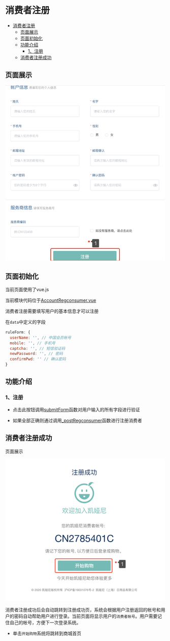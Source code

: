 # 消费者注册

<!-- TOC -->

- [消费者注册](#消费者注册)
  - [页面展示](#页面展示)
  - [页面初始化](#页面初始化)
  - [功能介绍](#功能介绍)
    - [1、注册](#1注册)
  - [消费者注册成功](#消费者注册成功)

<!-- /TOC -->

## 页面展示
![image](./images/regconsumer.png)

## 页面初始化
当前页面使用了vue.js

当前模块代码位于[AccountRegconsumer.vue](https://gitlab.kyani.cn/kyani-inc/kyani-shop-pc/blob/master/src/views/account/AccountRegconsumer.vue)

消费者注册需要填写用户的基本信息才可以注册

在`data`中定义的字段
```js
ruleForm: {
  userName: '', // 中国会员帐号
  mobile: '', // 手机号
  captcha: '', // 短信验证码
  newPassword: '', // 密码
  confirmPwd: '' // 确认密码
}
```
## 功能介绍

### 1、注册
  - 点击此按钮调用[submitForm](https://gitlab.kyani.cn/kyani-inc/kyani-shop-pc/blob/master/src/views/account/AccountRegconsumer.vue#L246)函数对用户输入的所有字段进行验证

  - 如果全部正确则通过调用[_postRegconsumer](https://gitlab.kyani.cn/kyani-inc/kyani-shop-pc/blob/master/src/views/account/AccountRegconsumer.vue#L264)函数进行注册消费者

## 消费者注册成功

页面展示

![image](./images/regsuccess.png)

消费者注册成功后会自动跳转到注册成功页，系统会根据用户注册返回的帐号和用户的密码自动帮助用户进行登录。当前页面将显示用户的`消费者帐号`。用户需要记住自己的帐号，方便下一次登录系统。

- 单击`开始购物`系统将跳转到商城首页
